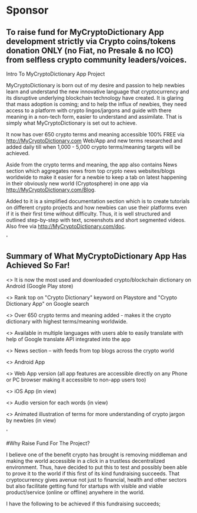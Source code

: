 # Sponsor
To raise fund for MyCryptoDictionary App development strictly via Crypto coins/tokens donation ONLY (no Fiat, no Presale &amp; no ICO) from selfless crypto community leaders/voices.
-

Intro To MyCryptoDictionary App Project

MyCryptoDictionary is born out of my desire and passion to help newbies learn and understand the new innovative language that cryptocurrency and its disruptive underlying blockchain technology have created. It is glaring that mass adoption is coming; and to help the influx of newbies, they need access to a platform with crypto lingos/jargons and guide with there meaning in a non-tech form, easier to understand and assimilate. That is simply what MyCryptoDictionary is set out to achieve. 

It now has over 650 crypto terms and meaning accessible 100% FREE via http://MyCryptoDictionary.com Web/App and new terms researched and added daily till when 1,000 - 5,000 crypto terms/meaning targets will be achieved.

Aside from the crypto terms and meaning, the app also contains News section which aggregates news from top crypto news websites/blogs worldwide to make it easier for a newbie to keep a tab on latest happening in their obviously new world (Cryptosphere) in one app via http://MyCryptoDictionary.com/Blog.

Added to it is a simplified documentation section which is to create tutorials on different crypto projects and how newbies can use their platforms even if it is their first time without difficulty. Thus, it is well structured and outlined step-by-step with text, screenshots and short segmented videos. Also free via http://MyCryptoDictionary.com/doc.

'

Summary of What MyCryptoDictionary App Has Achieved So Far!
-

<> It is now the most used and downloaded crypto/blockchain dictionary on Android (Google Play store)

<> Rank top on "Crypto Dictionary" keyword on Playstore and "Crypto Dictionary App" on Google search

<> Over 650 crypto terms and meaning added - makes it the crypto dictionary with highest terms/meaning worldwide.

<> Available in multiple languages with users able to easily translate with help of Google translate API integrated into the app

<> News section – with feeds from top blogs across the crypto world

<> Android App

<> Web App version (all app features are accessible directly on any Phone or PC browser making it accessible to non-app users too)

<> iOS App (in view)

<> Audio version for each words (in view)

<> Animated illustration of terms for more understanding of crypto jargon by newbies (in view)


'

#Why Raise Fund For The Project?

I believe one of the benefit crypto has brought is removing middleman and making the world accessible in a click in a trustless decentralized environment. Thus, have decided to put this to test and possibly been able to prove it to the world if this first of its kind fundraising succeeds. That cryptocurrency gives avenue not just to financial, health and other sectors but also facilitate getting fund for startups with visible and viable product/service (online or offline) anywhere in the world.

I have the following to be achieved if this fundraising succeeds;

